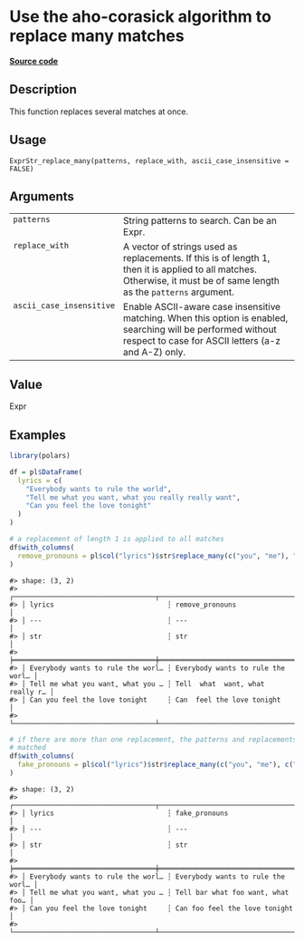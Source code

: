 

# Use the aho-corasick algorithm to replace many matches

[**Source code**](https://github.com/pola-rs/r-polars/tree/main/R/expr__string.R#L927)

## Description

This function replaces several matches at once.

## Usage

<pre><code class='language-R'>ExprStr_replace_many(patterns, replace_with, ascii_case_insensitive = FALSE)
</code></pre>

## Arguments

<table>
<tr>
<td style="white-space: nowrap; font-family: monospace; vertical-align: top">
<code id="ExprStr_replace_many_:_patterns">patterns</code>
</td>
<td>
String patterns to search. Can be an Expr.
</td>
</tr>
<tr>
<td style="white-space: nowrap; font-family: monospace; vertical-align: top">
<code id="ExprStr_replace_many_:_replace_with">replace_with</code>
</td>
<td>
A vector of strings used as replacements. If this is of length 1, then
it is applied to all matches. Otherwise, it must be of same length as
the <code>patterns</code> argument.
</td>
</tr>
<tr>
<td style="white-space: nowrap; font-family: monospace; vertical-align: top">
<code id="ExprStr_replace_many_:_ascii_case_insensitive">ascii_case_insensitive</code>
</td>
<td>
Enable ASCII-aware case insensitive matching. When this option is
enabled, searching will be performed without respect to case for ASCII
letters (a-z and A-Z) only.
</td>
</tr>
</table>

## Value

Expr

## Examples

``` r
library(polars)

df = pl$DataFrame(
  lyrics = c(
    "Everybody wants to rule the world",
    "Tell me what you want, what you really really want",
    "Can you feel the love tonight"
  )
)

# a replacement of length 1 is applied to all matches
df$with_columns(
  remove_pronouns = pl$col("lyrics")$str$replace_many(c("you", "me"), "")
)
```

    #> shape: (3, 2)
    #> ┌───────────────────────────────────┬───────────────────────────────────┐
    #> │ lyrics                            ┆ remove_pronouns                   │
    #> │ ---                               ┆ ---                               │
    #> │ str                               ┆ str                               │
    #> ╞═══════════════════════════════════╪═══════════════════════════════════╡
    #> │ Everybody wants to rule the worl… ┆ Everybody wants to rule the worl… │
    #> │ Tell me what you want, what you … ┆ Tell  what  want, what  really r… │
    #> │ Can you feel the love tonight     ┆ Can  feel the love tonight        │
    #> └───────────────────────────────────┴───────────────────────────────────┘

``` r
# if there are more than one replacement, the patterns and replacements are
# matched
df$with_columns(
  fake_pronouns = pl$col("lyrics")$str$replace_many(c("you", "me"), c("foo", "bar"))
)
```

    #> shape: (3, 2)
    #> ┌───────────────────────────────────┬───────────────────────────────────┐
    #> │ lyrics                            ┆ fake_pronouns                     │
    #> │ ---                               ┆ ---                               │
    #> │ str                               ┆ str                               │
    #> ╞═══════════════════════════════════╪═══════════════════════════════════╡
    #> │ Everybody wants to rule the worl… ┆ Everybody wants to rule the worl… │
    #> │ Tell me what you want, what you … ┆ Tell bar what foo want, what foo… │
    #> │ Can you feel the love tonight     ┆ Can foo feel the love tonight     │
    #> └───────────────────────────────────┴───────────────────────────────────┘
